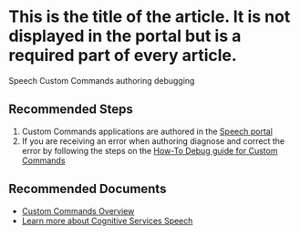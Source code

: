 <properties
  pagetitle="This is the title of the article. It is not displayed in the portal but is a required part of every article."
  service="microsoft.cognitiveservices"
  resource="accounts"
  ms.author="dfulcer"
  selfhelptype="Generic"
  supporttopicids="32742790,32742791,32742792"
  productpesids="16870"
  cloudenvironments="public"
  articleid="d8e793b2-9cbf-4cf7-bae9-707099bcb152"
  ownershipid="AzureCogSvc_CognitiveServices" />
# This is the title of the article. It is not displayed in the portal but is a required part of every article.

Speech Custom Commands authoring debugging

## **Recommended Steps**

1. Custom Commands applications are authored in the [Speech portal](https://speech.microsoft.com/customcommands)
2. If you are receiving an error when authoring diagnose and correct the error by following the steps on the [How-To Debug guide for Custom Commands](https://docs.microsoft.com/azure/cognitive-services/speech-service/how-to-custom-commands-debug-build-time) 

## **Recommended Documents**

* [Custom Commands Overview](https://docs.microsoft.com/azure/cognitive-services/speech-service/custom-commands)
* [Learn more about Cognitive Services Speech](https://docs.microsoft.com/azure/cognitive-services/speech-service/)